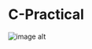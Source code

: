 # C-Practical
![image alt](https://github.com/RiyaRiya184/C-Practical/blob/c6895e78f11dc01ad48c16da4467d3002f7716c6/question1.C%2B%2B)
